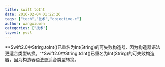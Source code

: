 ```yaml
---
title: swift toInt
date: 2016-02-04 01:22:26
tags: ["tech","技术","objective-c"]
author: wangxiuwen
categories: ["技术"]
layout: post
---
```





**Swift2.0中String.toInt()已重名为Int(String)的可失败构造器，因为构造器语法更适合类型转换。**Swift2.0中String.toInt()已重名为Int(String)的可失败构造器，因为构造器语法更适合类型转换。


